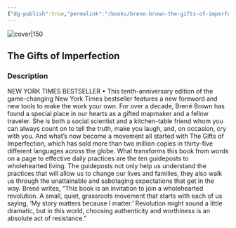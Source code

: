 ```yaml
---
{"dg-publish":true,"permalink":"/books/brene-brown-the-gifts-of-imperfection/","title":"\"The Gifts of Imperfection\"","tags":["non-fiction","psychology"]}
---
```




![cover|150](http://books.google.com/books/content?id=0kPXDQAAQBAJ&printsec=frontcover&img=1&zoom=1&edge=curl&source=gbs_api)

## The Gifts of Imperfection

### Description

NEW YORK TIMES BESTSELLER • This tenth-anniversary edition of the game-changing New York Times bestseller features a new foreword and new tools to make the work your own. For over a decade, Brené Brown has found a special place in our hearts as a gifted mapmaker and a fellow traveler. She is both a social scientist and a kitchen-table friend whom you can always count on to tell the truth, make you laugh, and, on occasion, cry with you. And what’s now become a movement all started with The Gifts of Imperfection, which has sold more than two million copies in thirty-five different languages across the globe. What transforms this book from words on a page to effective daily practices are the ten guideposts to wholehearted living. The guideposts not only help us understand the practices that will allow us to change our lives and families, they also walk us through the unattainable and sabotaging expectations that get in the way. Brené writes, “This book is an invitation to join a wholehearted revolution. A small, quiet, grassroots movement that starts with each of us saying, ‘My story matters because I matter.’ Revolution might sound a little dramatic, but in this world, choosing authenticity and worthiness is an absolute act of resistance.”
```